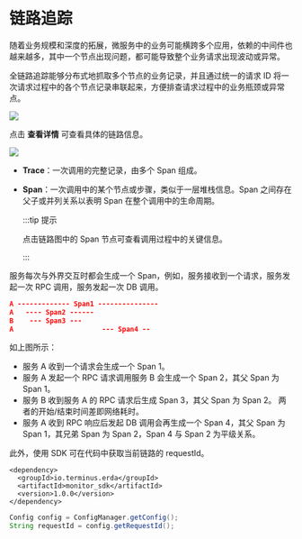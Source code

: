 # 链路追踪

随着业务规模和深度的拓展，微服务中的业务可能横跨多个应用，依赖的中间件也越来越多，其中一个节点出现问题，都可能导致整个业务请求出现波动或异常。

全链路追踪能够分布式地抓取多个节点的业务记录，并且通过统一的请求 ID 将一次请求过程中的各个节点记录串联起来，方便排查请求过程中的业务瓶颈或异常点。

![](https://terminus-paas.oss-cn-hangzhou.aliyuncs.com/paas-doc/2021/08/18/9d4a6a36-a076-4fb5-ba0b-7b5caa4bcb54.png)

点击 **查看详情** 可查看具体的链路信息。

![](https://terminus-paas.oss-cn-hangzhou.aliyuncs.com/paas-doc/2021/08/18/d3277e55-a36d-4369-8133-a282be4cb9d9.png)

* **Trace**：一次调用的完整记录，由多个 Span 组成。

* **Span**：一次调用中的某个节点或步骤，类似于一层堆栈信息。Span 之间存在父子或并列关系以表明 Span 在整个调用中的生命周期。

  :::tip 提示

  点击链路图中的 Span 节点可查看调用过程中的关键信息。

  :::

服务每次与外界交互时都会生成一个 Span，例如，服务接收到一个请求，服务发起一次 RPC 调用，服务发起一次 DB 调用。

```json
A ------------- Span1 ---------------
A   ---- Span2 ------
B    --- Span3 ---
A                      --- Span4 --
```

如上图所示：

* 服务 A 收到一个请求会生成一个 Span 1。
* 服务 A 发起一个 RPC 请求调用服务 B 会生成一个 Span 2，其父 Span 为 Span 1。
* 服务 B 收到服务 A 的 RPC 请求后生成 Span 3，其父 Span 为 Span 2。 两者的开始/结束时间差即网络耗时。
* 服务 A 收到 RPC 响应后发起 DB 调用会再生成一个 Span 4，其父 Span 为 Span 1，其兄弟 Span 为 Span 2，Span 4 与 Span 2 为平级关系。

此外，使用 SDK 可在代码中获取当前链路的 requestId。

```pom
<dependency>
  <groupId>io.terminus.erda</groupId>
  <artifactId>monitor_sdk</artifactId>
  <version>1.0.0</version>
</dependency>
```

```java
Config config = ConfigManager.getConfig();
String requestId = config.getRequestId();
```
